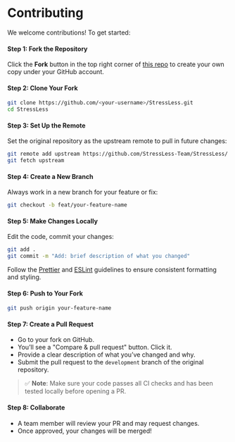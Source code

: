 # Contributing

We welcome contributions! To get started:

#### Step 1: Fork the Repository

Click the **Fork** button in the top right corner of [this repo](https://github.com/StressLess-Team/StressLess/) to create your own copy under your GitHub account.

#### Step 2: Clone Your Fork

```bash
git clone https://github.com/<your-username>/StressLess.git
cd StressLess
```

#### Step 3: Set Up the Remote

Set the original repository as the upstream remote to pull in future changes:

```bash
git remote add upstream https://github.com/StressLess-Team/StressLess/
git fetch upstream
```

#### Step 4: Create a New Branch

Always work in a new branch for your feature or fix:

```bash
git checkout -b feat/your-feature-name
```

#### Step 5: Make Changes Locally

Edit the code, commit your changes:

```bash
git add .
git commit -m "Add: brief description of what you changed"
```

Follow the [Prettier](docs/dev%20docs/typescript%20styling/prettier.md) and [ESLint](docs/dev%20docs/typescript%20styling/eslint.md) guidelines to ensure consistent formatting and styling.

#### Step 6: Push to Your Fork

```bash
git push origin your-feature-name
```

#### Step 7: Create a Pull Request

* Go to your fork on GitHub.
* You’ll see a "Compare & pull request" button. Click it.
* Provide a clear description of what you’ve changed and why.
* Submit the pull request to the `development` branch of the original repository.

> ✅ **Note**: Make sure your code passes all CI checks and has been tested locally before opening a PR.

#### Step 8: Collaborate

* A team member will review your PR and may request changes.
* Once approved, your changes will be merged!
